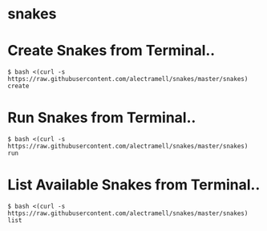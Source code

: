 # snakes

# Create Snakes from Terminal..

	$ bash <(curl -s https://raw.githubusercontent.com/alectramell/snakes/master/snakes) create

# Run Snakes from Terminal..

	$ bash <(curl -s https://raw.githubusercontent.com/alectramell/snakes/master/snakes) run

# List Available Snakes from Terminal..

	$ bash <(curl -s https://raw.githubusercontent.com/alectramell/snakes/master/snakes) list
